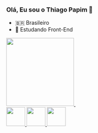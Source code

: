 ### Olá, Eu sou o Thiago Papim 👋

- 🇧🇷 Brasileiro
- 🎒 Estudando Front-End

<div>
  <a href="https://github.com/thiago-papim">
  <img src="https://github-readme-stats.vercel.app/api?username=thiago-papim&show_icons=true&theme=dark" height="180em">
  <img src="https://github-readme-stats.vercel.app/api/top-langs/?username=thiago-papim&show_icons=true&theme=dark" alt="">
</div>
<div style="display: inline-block">
  <a href="https://github.com/thiago-papim">
  <img height="50em" src="https://cdn.jsdelivr.net/gh/devicons/devicon/icons/javascript/javascript-plain.svg" />
  <img height="50em" src="https://cdn.jsdelivr.net/gh/devicons/devicon/icons/html5/html5-original.svg" />
  <img height="50em" src="https://cdn.jsdelivr.net/gh/devicons/devicon/icons/css3/css3-original.svg" />
</div>

